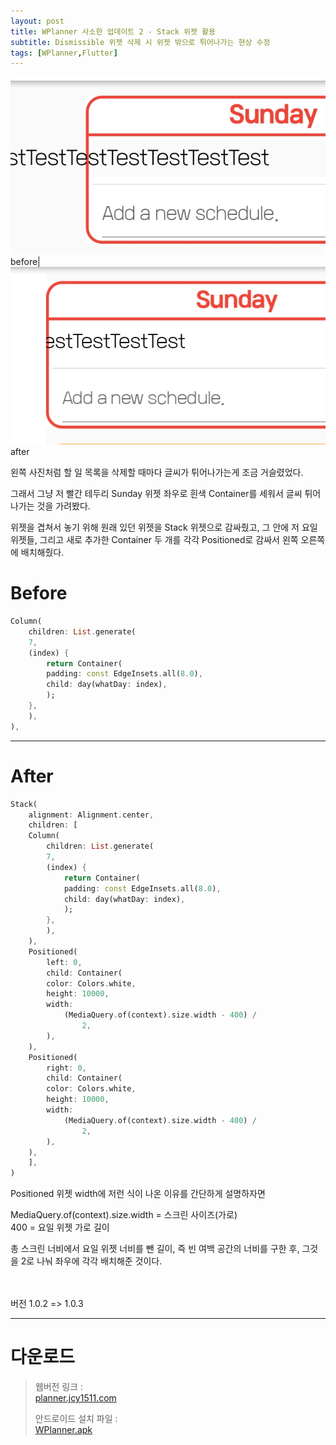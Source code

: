 ```yaml
---
layout: post
title: WPlanner 사소한 업데이트 2 - Stack 위젯 활용
subtitle: Dismissible 위젯 삭제 시 위젯 밖으로 튀어나가는 현상 수정
tags: [WPlanner,Flutter]
---
```


![img](/assets/img/dsbefore.jpg)before|![img](/assets/img/dsafter.jpg)after

왼쪽 사진처럼 할 일 목록을 삭제할 때마다 글씨가 튀어나가는게 조금 거슬렸었다.  

그래서 그냥 저 빨간 테두리 Sunday 위젯 좌우로 흰색 Container를 세워서 글씨 튀어나가는 것을 가려봤다.  

위젯을 겹쳐서 놓기 위해 원래 있던 위젯을 Stack 위젯으로 감싸줬고, 그 안에 저 요일 위젯들, 그리고 새로 추가한 Container 두 개를 각각 Positioned로 감싸서 왼쪽 오른쪽에 배치해줬다.  


# Before  
```dart
Column(
    children: List.generate(
    7,
    (index) {
        return Container(
        padding: const EdgeInsets.all(8.0),
        child: day(whatDay: index),
        );
    },
    ),
),
```


***
# After  
```dart
Stack(
    alignment: Alignment.center,
    children: [
    Column(
        children: List.generate(
        7,
        (index) {
            return Container(
            padding: const EdgeInsets.all(8.0),
            child: day(whatDay: index),
            );
        },
        ),
    ),
    Positioned(
        left: 0,
        child: Container(
        color: Colors.white,
        height: 10000,
        width:
            (MediaQuery.of(context).size.width - 400) /
                2,
        ),
    ),
    Positioned(
        right: 0,
        child: Container(
        color: Colors.white,
        height: 10000,
        width:
            (MediaQuery.of(context).size.width - 400) /
                2,
        ),
    ),
    ],
)
```

Positioned 위젯 width에 저런 식이 나온 이유를 간단하게 설명하자면  

MediaQuery.of(context).size.width = 스크린 사이즈(가로)  
400 = 요일 위젯 가로 길이  

총 스크린 너비에서 요일 위젯 너비를 뺀 길이, 즉 빈 여백 공간의 너비를 구한 후, 그것을 2로 나눠 좌우에 각각 배치해준 것이다.



<br/>
<br/>
버전 1.0.2 => 1.0.3

* * *
# 다운로드  

> 웹버전 링크 :  
> [planner.jcy1511.com](https://planner.jcy1511.com)
>
> 안드로이드 설치 파일 :  
> [WPlanner.apk](https://drive.google.com/file/d/1NUYf-78-nna7pP4Wff-fksBsiK4p2Rtr/view?usp=sharing)  

<br/>
